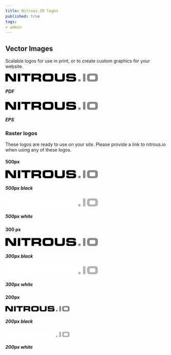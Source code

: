 ```yaml
---
title: Nitrous.IO logos
published: true
tags:
- admin
---
```


## Vector Images

Scalable logos for use in print, or to create custom graphics for your website.

<div class="logo-group clearfix">
  <div class="logo-container left">
    <a href="images/logos/nitrous.pdf">
      <img src="images/logos/500-black.png" width="288px" />
    </a>
    <h5>PDF</h5>
  </div>
  <div class="logo-container right">
    <a href="images/logos/nitrous.eps">
      <img src="images/logos/500-black.png" width="288px" />
    </a>
    <h5>EPS</h5>
  </div>
</div>


### Raster logos

These logos are ready to use on your site. Please provide a link to nitrous.io when using any of these logos.

#### 500px

<div class="logo-group clearfix">
  <div class="logo-container left">
    <a href="images/logos/500-black.png">
      <img src="images/logos/500-black.png" width="288px" />
    </a>
    <h5>500px black</h5>
  </div>

  <div class="logo-container right white">
    <a href="images/logos/500-white.png">
      <img src="images/logos/500-white.png" width="288px" />
    </a>
    <h5>500px white</h5>
  </div>
</div>

#### 300 px

<div class="logo-group clearfix">
  <div class="logo-container left">
    <a href="images/logos/300-black.png">
      <img src="images/logos/300-black.png" width="288px" />
    </a>
    <h5>300px black</h5>
  </div>

  <div class="logo-container right white">
    <a href="images/logos/300-white.png">
      <img src="images/logos/300-white.png" width="288px" />
    </a>
    <h5>300px white</h5>
  </div>
</div>

#### 200px

<div class="logo-group clearfix">
  <div class="logo-container left">
    <a href="images/logos/200-black.png">
      <img src="images/logos/200-black.png" />
    </a>
    <h5>200px black</h5>
  </div>

  <div class="logo-container right white">
    <a href="images/logos/200-white.png">
      <img src="images/logos/200-white.png" />
    </a>
    <h5>200px white</h5>
  </div>
</div>
